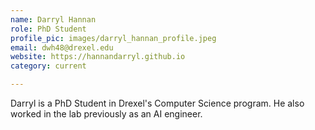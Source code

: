 ```yaml
---
name: Darryl Hannan
role: PhD Student
profile_pic: images/darryl_hannan_profile.jpeg
email: dwh48@drexel.edu
website: https://hannandarryl.github.io
category: current

---
```


Darryl is a PhD Student in Drexel's Computer Science program. He also worked in the lab previously as an AI engineer.
